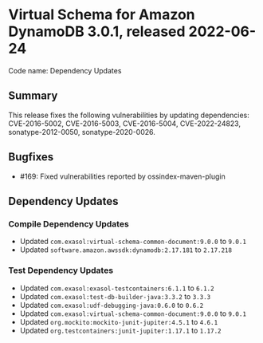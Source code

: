 # Virtual Schema for Amazon DynamoDB 3.0.1, released 2022-06-24

Code name: Dependency Updates

## Summary

This release fixes the following vulnerabilities by updating dependencies: CVE-2016-5002, CVE-2016-5003, CVE-2016-5004, CVE-2022-24823, sonatype-2012-0050, sonatype-2020-0026.

## Bugfixes

* #169: Fixed vulnerabilities reported by ossindex-maven-plugin

## Dependency Updates

### Compile Dependency Updates

* Updated `com.exasol:virtual-schema-common-document:9.0.0` to `9.0.1`
* Updated `software.amazon.awssdk:dynamodb:2.17.181` to `2.17.218`

### Test Dependency Updates

* Updated `com.exasol:exasol-testcontainers:6.1.1` to `6.1.2`
* Updated `com.exasol:test-db-builder-java:3.3.2` to `3.3.3`
* Updated `com.exasol:udf-debugging-java:0.6.0` to `0.6.2`
* Updated `com.exasol:virtual-schema-common-document:9.0.0` to `9.0.1`
* Updated `org.mockito:mockito-junit-jupiter:4.5.1` to `4.6.1`
* Updated `org.testcontainers:junit-jupiter:1.17.1` to `1.17.2`
